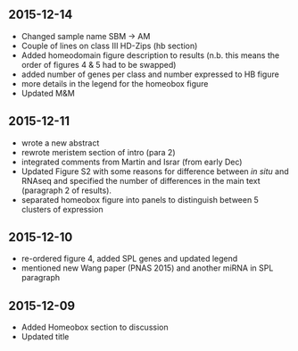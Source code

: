 ## 2015-12-14
* Changed sample name SBM -> AM
* Couple of lines on class III HD-Zips (hb section)
* Added homeodomain figure description to results (n.b. this means the order of figures 4 & 5 had to be swapped)
* added number of genes per class and number expressed to HB figure
* more details in the legend for the homeobox figure
* Updated M&M

## 2015-12-11
* wrote a new abstract
* rewrote meristem section of intro (para 2)
* integrated comments from Martin and Israr (from early Dec)
* Updated Figure S2 with some reasons for difference between *in situ* and RNAseq and specified the number of differences in the main text (paragraph 2 of results).
* separated homeobox figure into panels to distinguish between 5 clusters of expression

## 2015-12-10
* re-ordered figure 4, added SPL genes and updated legend
* mentioned new Wang paper (PNAS 2015) and another miRNA in SPL paragraph

## 2015-12-09
* Added Homeobox section to discussion
* Updated title